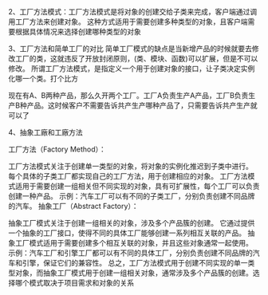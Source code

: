 2、工厂方法模式：工厂方法模式是将对象的创建交给子类来完成，客户端通过调用工厂方法来创建对象。 这种方式适用于需要创建多种类型的对象，且客户端需要根据具体情况来选择创建哪种类型的对象

3、工厂方法和简单工厂的对比
简单工厂模式的缺点是当新增产品的时候就要去修改工厂的类，这就违反了开放封闭原则，(类、模块、函数)可以扩展，但是不可以修改。
所谓工厂方法模式，是指定义一个用于创建对象的接口，让子类决定实例化哪一个类。打个比方

现在有A、B两种产品，那么久开两个工厂。工厂A负责生产A产品，工厂B负责生产B种产品。这时候客户不需要告诉共产生产哪种产品了，只需要告诉共产生产就可以了

4、抽象工廠和工廠方法

工厂方法（Factory Method）：

工厂方法模式关注于创建单一类型的对象，将对象的实例化推迟到子类中进行。
每个具体的子类工厂都实现自己的工厂方法，用于创建相应的对象。
工厂方法模式适用于需要创建一组相关但不同实现的对象，具有可扩展性，每个工厂可以负责创建一种产品。
示例：汽车工厂可以有不同的子类工厂，分别负责创建不同品牌的汽车。
抽象工厂（Abstract Factory）：

抽象工厂模式关注于创建一组相关的对象，涉及多个产品簇的创建。
它通过提供一个抽象的工厂接口，使得不同的具体工厂能够创建一系列相互关联的产品。
抽象工厂模式适用于需要创建多个相互关联的对象，并且这些对象通常一起使用。
示例：汽车工厂和引擎工厂都可以有不同的具体工厂，分别负责创建不同品牌的汽车和引擎，保证它们的兼容性。
总之，工厂方法模式用于创建不同实现的单一类型对象，而抽象工厂模式用于创建一组相关对象，通常涉及多个产品簇的创建。选择哪个模式取决于项目需求和对象的关系